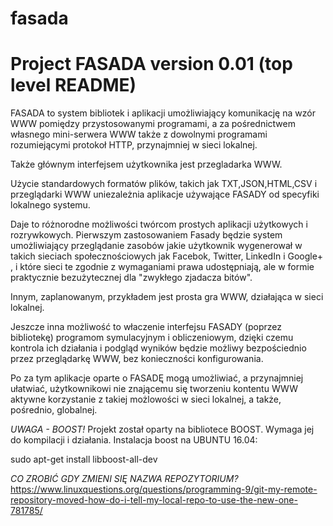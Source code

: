 # fasada

Project FASADA version 0.01 (top level README)
==============================================================================

FASADA to system bibliotek i aplikacji umożliwiający komunikację na wzór WWW pomiędzy przystosowanymi programami, a za pośrednictwem własnego mini-serwera WWW także z dowolnymi programami rozumiejącymi protokoł HTTP, przynajmniej w sieci lokalnej.

Także głównym interfejsem użytkownika jest przegladarka WWW.

Użycie standardowych formatów plików, takich jak TXT,JSON,HTML,CSV i przeglądarki WWW uniezależnia aplikacje używające FASADY od specyfiki lokalnego systemu.

Daje to różnorodne możliwości twórcom prostych aplikacji użytkowych i rozrywkowych. Pierwszym zastosowaniem Fasady będzie system umożliwiający przeglądanie zasobów jakie użytkownik wygenerował w takich sieciach społecznościowych jak Facebok, Twitter, LinkedIn i Google+ , i które sieci te zgodnie z wymaganiami prawa udostępniają, ale w formie praktycznie bezużytecznej dla "zwykłego zjadacza bitów".

Innym, zaplanowanym, przykładem jest prosta gra WWW, działająca w sieci lokalnej. 

Jeszcze inna możliwość to właczenie interfejsu FASADY (poprzez bibliotekę) programom symulacyjnym i obliczeniowym, dzięki czemu kontrola ich działania i podgląd wyników będzie możliwy bezpościednio przez przeglądarkę WWW, bez konieczności konfigurowania.

Po za tym aplikacje oparte o FASADĘ mogą umożliwiać, a przynajmniej ułatwiać, użytkownikowi nie znającemu się tworzeniu kontentu WWW aktywne korzystanie z takiej możlowości w sieci lokalnej, a także, pośrednio, globalnej.

*UWAGA - BOOST!*
Projekt został oparty na bibliotece BOOST. Wymaga jej do kompilacji i działania. Instalacja boost na UBUNTU 16.04: 

sudo apt-get install libboost-all-dev

*CO ZROBIĆ GDY ZMIENI SIĘ NAZWA REPOZYTORIUM?*
https://www.linuxquestions.org/questions/programming-9/git-my-remote-repository-moved-how-do-i-tell-my-local-repo-to-use-the-new-one-781785/
